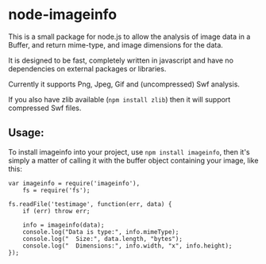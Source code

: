 # node-imageinfo

This is a small package for node.js to allow the analysis of image data in a Buffer, and return mime-type, and image dimensions for the data.

It is designed to be fast, completely written in javascript and have no dependencies on external packages or libraries.

Currently it supports Png, Jpeg, Gif and (uncompressed) Swf analysis.

If you also have zlib available (`npm install zlib`) then it will support compressed Swf files.

## Usage:

To install imageinfo into your project, use `npm install imageinfo`, then it's simply a matter of calling it with the buffer object containing your image, like this:

	var imageinfo = require('imageinfo'),
		fs = require('fs');

	fs.readFile('testimage', function(err, data) {
		if (err) throw err;

		info = imageinfo(data);
		console.log("Data is type:", info.mimeType);
		console.log("  Size:", data.length, "bytes");
		console.log("  Dimensions:", info.width, "x", info.height);
	});
